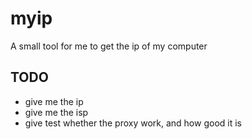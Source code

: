 # myip
A small tool for me to get the ip of my computer 

## TODO

* give me the ip
* give me the isp
* give test whether the proxy work, and how good it is

